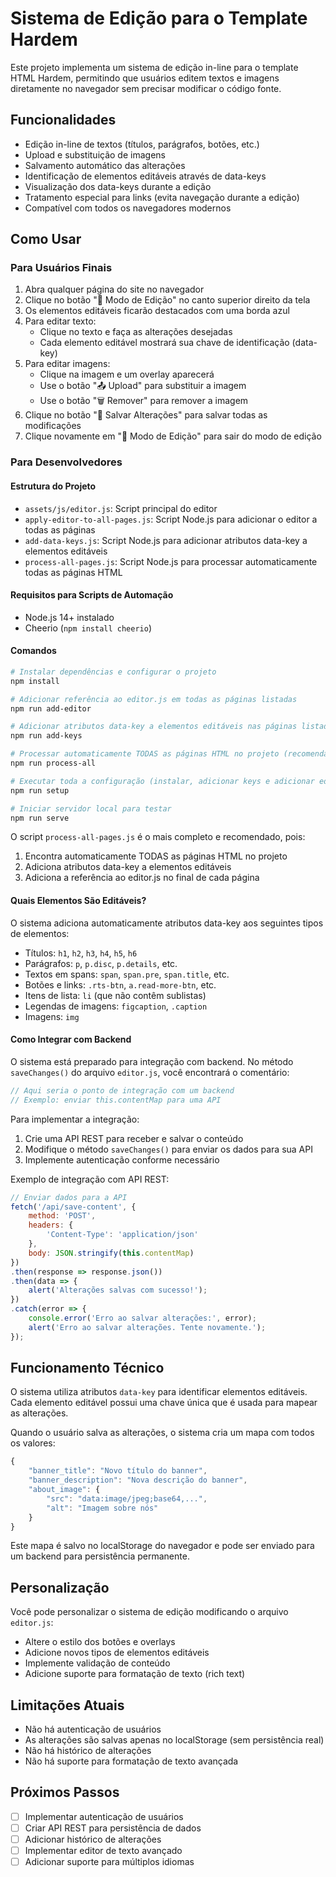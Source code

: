 # Sistema de Edição para o Template Hardem

Este projeto implementa um sistema de edição in-line para o template HTML Hardem, permitindo que usuários editem textos e imagens diretamente no navegador sem precisar modificar o código fonte.

## Funcionalidades

- Edição in-line de textos (títulos, parágrafos, botões, etc.)
- Upload e substituição de imagens
- Salvamento automático das alterações
- Identificação de elementos editáveis através de data-keys
- Visualização dos data-keys durante a edição
- Tratamento especial para links (evita navegação durante a edição)
- Compatível com todos os navegadores modernos

## Como Usar

### Para Usuários Finais

1. Abra qualquer página do site no navegador
2. Clique no botão "🔧 Modo de Edição" no canto superior direito da tela
3. Os elementos editáveis ficarão destacados com uma borda azul
4. Para editar texto:
   - Clique no texto e faça as alterações desejadas
   - Cada elemento editável mostrará sua chave de identificação (data-key)
5. Para editar imagens:
   - Clique na imagem e um overlay aparecerá
   - Use o botão "📤 Upload" para substituir a imagem
   - Use o botão "🗑️ Remover" para remover a imagem
6. Clique no botão "💾 Salvar Alterações" para salvar todas as modificações
7. Clique novamente em "🔧 Modo de Edição" para sair do modo de edição

### Para Desenvolvedores

#### Estrutura do Projeto

- `assets/js/editor.js`: Script principal do editor
- `apply-editor-to-all-pages.js`: Script Node.js para adicionar o editor a todas as páginas
- `add-data-keys.js`: Script Node.js para adicionar atributos data-key a elementos editáveis
- `process-all-pages.js`: Script Node.js para processar automaticamente todas as páginas HTML

#### Requisitos para Scripts de Automação

- Node.js 14+ instalado
- Cheerio (`npm install cheerio`)

#### Comandos

```bash
# Instalar dependências e configurar o projeto
npm install

# Adicionar referência ao editor.js em todas as páginas listadas
npm run add-editor

# Adicionar atributos data-key a elementos editáveis nas páginas listadas
npm run add-keys

# Processar automaticamente TODAS as páginas HTML no projeto (recomendado)
npm run process-all

# Executar toda a configuração (instalar, adicionar keys e adicionar editor)
npm run setup

# Iniciar servidor local para testar
npm run serve
```

O script `process-all-pages.js` é o mais completo e recomendado, pois:
1. Encontra automaticamente TODAS as páginas HTML no projeto
2. Adiciona atributos data-key a elementos editáveis
3. Adiciona a referência ao editor.js no final de cada página

#### Quais Elementos São Editáveis?

O sistema adiciona automaticamente atributos data-key aos seguintes tipos de elementos:

- Títulos: `h1`, `h2`, `h3`, `h4`, `h5`, `h6`
- Parágrafos: `p`, `p.disc`, `p.details`, etc.
- Textos em spans: `span`, `span.pre`, `span.title`, etc.
- Botões e links: `.rts-btn`, `a.read-more-btn`, etc.
- Itens de lista: `li` (que não contêm sublistas)
- Legendas de imagens: `figcaption`, `.caption`
- Imagens: `img`

#### Como Integrar com Backend

O sistema está preparado para integração com backend. No método `saveChanges()` do arquivo `editor.js`, você encontrará o comentário:

```javascript
// Aqui seria o ponto de integração com um backend
// Exemplo: enviar this.contentMap para uma API
```

Para implementar a integração:

1. Crie uma API REST para receber e salvar o conteúdo
2. Modifique o método `saveChanges()` para enviar os dados para sua API
3. Implemente autenticação conforme necessário

Exemplo de integração com API REST:

```javascript
// Enviar dados para a API
fetch('/api/save-content', {
    method: 'POST',
    headers: {
        'Content-Type': 'application/json'
    },
    body: JSON.stringify(this.contentMap)
})
.then(response => response.json())
.then(data => {
    alert('Alterações salvas com sucesso!');
})
.catch(error => {
    console.error('Erro ao salvar alterações:', error);
    alert('Erro ao salvar alterações. Tente novamente.');
});
```

## Funcionamento Técnico

O sistema utiliza atributos `data-key` para identificar elementos editáveis. Cada elemento editável possui uma chave única que é usada para mapear as alterações.

Quando o usuário salva as alterações, o sistema cria um mapa com todos os valores:

```javascript
{
    "banner_title": "Novo título do banner",
    "banner_description": "Nova descrição do banner",
    "about_image": {
        "src": "data:image/jpeg;base64,...",
        "alt": "Imagem sobre nós"
    }
}
```

Este mapa é salvo no localStorage do navegador e pode ser enviado para um backend para persistência permanente.

## Personalização

Você pode personalizar o sistema de edição modificando o arquivo `editor.js`:

- Altere o estilo dos botões e overlays
- Adicione novos tipos de elementos editáveis
- Implemente validação de conteúdo
- Adicione suporte para formatação de texto (rich text)

## Limitações Atuais

- Não há autenticação de usuários
- As alterações são salvas apenas no localStorage (sem persistência real)
- Não há histórico de alterações
- Não há suporte para formatação de texto avançada

## Próximos Passos

- [ ] Implementar autenticação de usuários
- [ ] Criar API REST para persistência de dados
- [ ] Adicionar histórico de alterações
- [ ] Implementar editor de texto avançado
- [ ] Adicionar suporte para múltiplos idiomas 